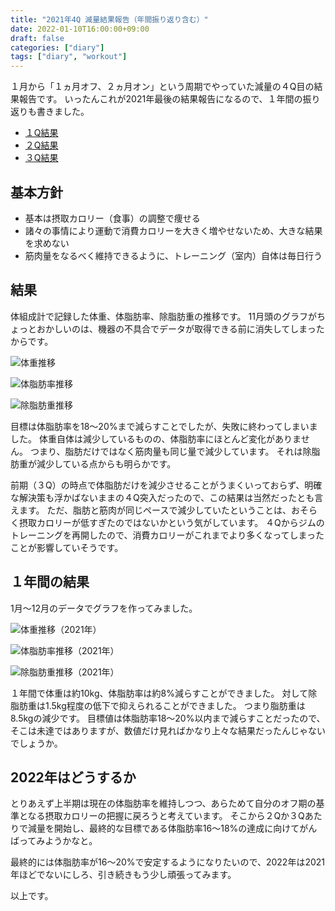 ```yaml
---
title: "2021年4Q 減量結果報告（年間振り返り含む）"
date: 2022-01-10T16:00:00+09:00
draft: false
categories: ["diary"]
tags: ["diary", "workout"]
---
```


１月から「１ヵ月オフ、２ヵ月オン」という周期でやっていた減量の４Q目の結果報告です。
いったんこれが2021年最後の結果報告になるので、１年間の振り返りも書きました。

* [１Q結果](/note/diet-21-1q-done)
* [２Q結果](/note/diet-21-2q-done)
* [３Q結果](/note/diet-21-3q-done)

## 基本方針

* 基本は摂取カロリー（食事）の調整で痩せる
* 諸々の事情により運動で消費カロリーを大きく増やせないため、大きな結果を求めない
* 筋肉量をなるべく維持できるように、トレーニング（室内）自体は毎日行う

## 結果

体組成計で記録した体重、体脂肪率、除脂肪重の推移です。
11月頭のグラフがちょっとおかしいのは、機器の不具合でデータが取得できる前に消失してしまったからです。

![体重推移](/note/image/diet-21-4q-done/chart_weight.png)

![体脂肪率推移](/note/image/diet-21-4q-done/chart_bfp.png)

![除脂肪重推移](/note/image/diet-21-4q-done/chart_lbm.png)

目標は体脂肪率を18〜20%まで減らすことでしたが、失敗に終わってしまいました。
体重自体は減少しているものの、体脂肪率にほとんど変化がありません。
つまり、脂肪だけではなく筋肉量も同じ量で減少しています。
それは除脂肪重が減少している点からも明らかです。

前期（３Q）の時点で体脂肪だけを減少させることがうまくいっておらず、明確な解決策も浮かばないままの４Q突入だったので、この結果は当然だったとも言えます。
ただ、脂肪と筋肉が同じペースで減少していたということは、おそらく摂取カロリーが低すぎたのではないかという気がしています。
４Qからジムのトレーニングを再開したので、消費カロリーがこれまでより多くなってしまったことが影響していそうです。

## １年間の結果

1月〜12月のデータでグラフを作ってみました。

![体重推移（2021年）](/note/image/diet-21-4q-done/year_chart_weight.png)

![体脂肪率推移（2021年）](/note/image/diet-21-4q-done/year_chart_bfp.png)

![除脂肪重推移（2021年）](/note/image/diet-21-4q-done/year_chart_lbm.png)

１年間で体重は約10kg、体脂肪率は約8%減らすことができました。
対して除脂肪重は1.5kg程度の低下で抑えられることができました。
つまり脂肪重は8.5kgの減少です。
目標値は体脂肪率18〜20%以内まで減らすことだったので、そこは未達ではありますが、数値だけ見ればかなり上々な結果だったんじゃないでしょうか。

## 2022年はどうするか

とりあえず上半期は現在の体脂肪率を維持しつつ、あらためて自分のオフ期の基準となる摂取カロリーの把握に戻ろうと考えています。
そこから２Qか３Qあたりで減量を開始し、最終的な目標である体脂肪率16〜18%の達成に向けてがんばってみようかなと。

最終的には体脂肪率が16〜20%で安定するようになりたいので、2022年は2021年ほどでないにしろ、引き続きもう少し頑張ってみます。

以上です。
